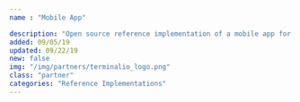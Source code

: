 ```yaml
---
name : "Mobile App"

description: "Open source reference implementation of a mobile app for storing photos and videos in the decentralized cloud"
added: 09/05/19
updated: 09/22/19
new: false
img: "/img/partners/terminalio_logo.png"
class: "partner"
categories: "Reference Implementations"
---
```

